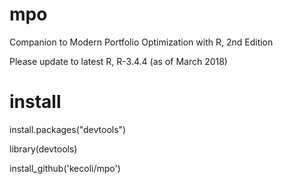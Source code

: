# mpo
Companion to Modern Portfolio Optimization with R, 2nd Edition

Please update to latest R, R-3.4.4 (as of March 2018) 

# install

install.packages("devtools")

library(devtools)

install_github('kecoli/mpo')
